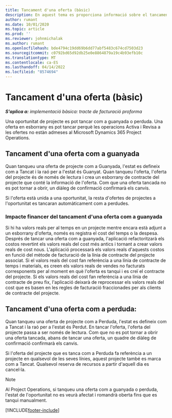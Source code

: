 ```yaml
---
title: Tancament d'una oferta (bàsic)
description: En aquest tema es proporciona informació sobre el tancament d'una oferta al Project Operations.
author: rumant
ms.date: 10/01/2020
ms.topic: article
ms.prod: ''
ms.reviewer: johnmichalak
ms.author: rumant
ms.openlocfilehash: bde4794c19dd69b6dd77abf5483c674cd7503d23
ms.sourcegitcommit: c0792bd65d92db25e0e8864879a19c4b93efb10c
ms.translationtype: MT
ms.contentlocale: ca-ES
ms.lasthandoff: 04/14/2022
ms.locfileid: "8574694"
---
```

# <a name="close-a-quote---lite"></a>Tancament d'una oferta (bàsic)

_**S'aplica a:** implementació bàsica: tracte de facturació proforma_

Una oportunitat de projecte es pot tancar com a guanyada o perduda. Una oferta en esborrany es pot tancar perquè les operacions Activa i Revisa a les ofertes no estàn admeses al Microsoft Dynamics 365 Project Operations.

## <a name="close-a-quote-as-won"></a>Tancament d'una oferta com a guanyada

Quan tanqueu una oferta de projecte com a Guanyada, l'estat es defineix com a Tancat i la raó per a l'estat és Guanyat. Quan tanqueu l'oferta, l'oferta del projecte és de només de lectura i crea un esborrany de contracte del projecte que conté la informació de l'oferta. Com que una oferta tancada no es pot tornar a obrir, un diàleg de confirmació confirmarà els canvis.

Si l'oferta està unida a una oportunitat, la resta d'ofertes de projectes a l'oportunitat es tancaran automàticament com a perdudes.

### <a name="financial-impact-of-closing-a-quote-as-won"></a>Impacte financer del tancament d'una oferta com a guanyada

Si hi ha valors reals per al temps en un projecte mentre encara està adjunt a un esborrany d'oferta, només es registra el cost del temps o la despesa. Després de tancar una oferta com a guanyada, l'aplicació refactoritzarà els costos revertint els valors reals del cost més antics i tornant a crear valors reals de cost nous. L'aplicació processarà els valors reals d'aquests costos en funció del mètode de facturació de la línia de contracte del projecte associat. Si el valors reals del cost fan referència a una línia de contracte de temps i materials, es creen els valors reals de vendes no facturats corresponents per al moment en què l'oferta es tanqui i es creï el contracte del projecte. Si els valors reals del cost fan referència a una línia de contracte de preu fix, l'aplicació deixarà de reprocessar els valors reals del cost que es basen en les regles de facturació fraccionades per als clients de contracte del projecte.

## <a name="closing-a-quote-as-lost"></a>Tancament d'una oferta com a perduda:

Quan tanqueu una oferta de projecte com a Perduda, l'estat es defineix com a Tancat i la raó per a l'estat és Perdut. En tancar l'oferta, l'oferta del projecte passa a ser només de lectura. Com que no es pot tornar a obrir una oferta tancada, abans de tancar una oferta, un quadre de diàleg de confirmació confirmarà els canvis.

Si l'oferta del projecte que es tanca com a Perduda fa referència a un projecte en qualsevol de les seves línies, aquest projecte també es marca com a Tancat. Qualsevol reserva de recursos a partir d'aquell dia es cancel·la.

> [!NOTE]
> Al Project Operations, si tanqueu una oferta com a guanyada o perduda, l'estat de l'oportunitat no es veurà afectat i romandrà oberta fins que es tanqui manualment.


[!INCLUDE[footer-include](../../includes/footer-banner.md)]